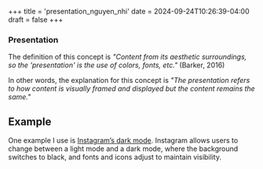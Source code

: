 +++
title = 'presentation_nguyen_nhi'
date = 2024-09-24T10:26:39-04:00
draft = false
+++
### Presentation
The definition of this concept is *"Content from its aesthetic surroundings, so the 'presentation' is the use of colors, fonts, etc."* (Barker, 2016)


In other words, the explanation for this concept is *"The presentation refers to how content is visually framed and displayed but the content remains the same."*

## Example
One example I use is [Instagram’s dark mode](https://www.instagram.com). Instagram allows users to change between a light mode and a dark mode, where the background switches to black, and fonts and icons adjust to maintain visibility.


